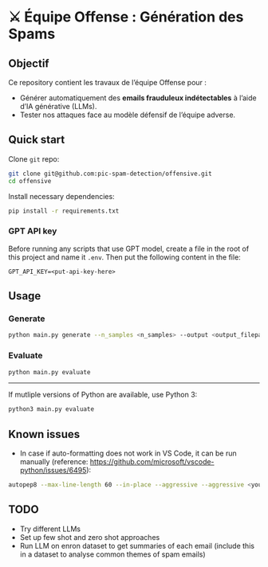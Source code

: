 # ⚔️ Équipe Offense : Génération des Spams

## **Objectif**

Ce repository contient les travaux de l’équipe Offense pour :

- Générer automatiquement des **emails frauduleux indétectables** à l’aide d’IA générative (LLMs).
- Tester nos attaques face au modèle défensif de l’équipe adverse.

## **Quick start**

Clone `git` repo:

```bash
git clone git@github.com:pic-spam-detection/offensive.git
cd offensive
```

Install necessary dependencies:

```bash
pip install -r requirements.txt
```

### GPT API key

Before running any scripts that use GPT model, create a file in the root of this project and name it `.env`.
Then put the following content in the file:

```
GPT_API_KEY=<put-api-key-here>
```

## **Usage**

### Generate

```bash
python main.py generate --n_samples <n_samples> --output <output_filepath>
```

### Evaluate

```bash
python main.py evaluate
```

---

If mutliple versions of Python are available, use Python 3:

```bash
python3 main.py evaluate
```

## **Known issues**

- In case if auto-formatting does not work in VS Code, it can be run manually (reference: https://github.com/microsoft/vscode-python/issues/6495):

```bash
autopep8 --max-line-length 60 --in-place --aggressive --aggressive <your_file>.py
```

## TODO

- Try different LLMs
- Set up few shot and zero shot approaches
- Run LLM on enron dataset to get summaries of each email (include this in a dataset to analyse common themes of spam emails)
